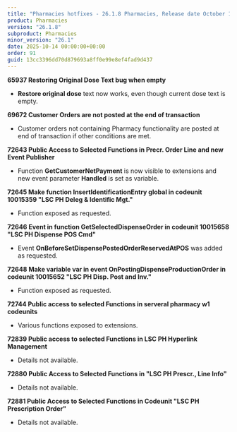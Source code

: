 ```yaml
---
title: "Pharmacies hotfixes - 26.1.8 Pharmacies, Release date October 14, 2025 - Hotfixes"
product: Pharmacies
version: "26.1.8"
subproduct: Pharmacies
minor_version: "26.1"
date: 2025-10-14 00:00:00+00:00
order: 91
guid: 13cc3396dd70d879693a8ff0e99e8ef4fad9d437
---
```


<strong>65937 Restoring Original Dose Text bug when empty</strong><ul><li><b>Restore original dose</b> text now works, even though current dose text is empty.</li></ul>
<strong>69672 Customer Orders are not posted at the end of transaction</strong><ul><li>Customer orders not containing Pharmacy functionality are posted at end of transaction if other conditions are met.</li></ul>
<strong>72643 Public Access to Selected Functions in Precr. Order Line and new Event Publisher</strong><ul><li>Function <b>GetCustomerNetPayment</b> is now visible to extensions and new event parameter <b>Handled</b> is set as variable.</li></ul>
<strong>72645 Make function InsertIdentificationEntry global  in codeunit 10015359 "LSC PH Deleg & Identific Mgt."</strong><ul><li>Function exposed as requested.</li></ul>
<strong>72646 Event in function GetSelectedDispenseOrder in codeunit 10015658 "LSC PH Dispense POS Cmd"</strong><ul><li>Event <b>OnBeforeSetDispensePostedOrderReservedAtPOS</b> was added as requested.</li></ul>
<strong>72648 Make variable var in event OnPostingDispenseProductionOrder in codeunit 10015652 "LSC PH Disp. Post and Inv."</strong><ul><li>Function exposed as requested.</li></ul>
<strong>72744 Public access to selected Functions in serveral pharmacy w1 codeunits</strong><ul><li>Various functions exposed to extensions.</li></ul>
<strong>72839 Public access to selected Functions in LSC PH Hyperlink Management</strong><ul><li>Details not available.</li></ul>
<strong>72880 Public Access to Selected Functions in "LSC PH Prescr., Line Info"</strong><ul><li>Details not available.</li></ul>
<strong>72881 Public Access to Selected Functions in Codeunit "LSC PH Prescription Order"</strong><ul><li>Details not available.</li></ul>
